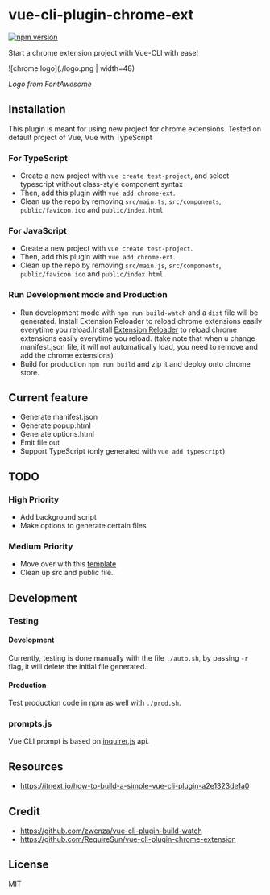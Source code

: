 # vue-cli-plugin-chrome-ext

[![npm version](https://badge.fury.io/js/vue-cli-plugin-chrome-ext.svg)](https://www.npmjs.com/package/vue-cli-plugin-chrome-ext)

Start a chrome extension project with Vue-CLI with ease!

![chrome logo](./logo.png | width=48)

_Logo from FontAwesome_

## Installation

This plugin is meant for using new project for chrome extensions. Tested on default project of Vue, Vue with TypeScript

### For TypeScript

- Create a new project with `vue create test-project`, and select typescript without class-style component syntax
- Then, add this plugin with `vue add chrome-ext`.
- Clean up the repo by removing `src/main.ts`, `src/components`, `public/favicon.ico` and `public/index.html`

### For JavaScript

- Create a new project with `vue create test-project`.
- Then, add this plugin with `vue add chrome-ext`.
- Clean up the repo by removing `src/main.js`, `src/components`, `public/favicon.ico` and `public/index.html`

### Run Development mode and Production

- Run development mode with `npm run build-watch` and a `dist` file will be generated. Install Extension Reloader to reload chrome extensions easily everytime you reload.Install [Extension Reloader](https://chrome.google.com/webstore/detail/extensions-reloader/fimgfedafeadlieiabdeeaodndnlbhid) to reload chrome extensions easily everytime you reload. (take note that when u change manifest.json file, it will not automatically load, you need to remove and add the chrome extensions)
- Build for production `npm run build` and zip it and deploy onto chrome store.

## Current feature

- Generate manifest.json
- Generate popup.html
- Generate options.html
- Emit file out
- Support TypeScript (only generated with `vue add typescript`)

## TODO

### High Priority

- Add background script
- Make options to generate certain files

### Medium Priority

- Move over with this [template](https://github.com/posva/vue-plugin-template)
- Clean up src and public file.

## Development

### Testing

#### Development

Currently, testing is done manually with the file `./auto.sh`, by passing `-r` flag, it will delete the initial file generated.

#### Production

Test production code in npm as well with `./prod.sh`.

### prompts.js

Vue CLI prompt is based on [inquirer.js](https://github.com/SBoudrias/Inquirer.js) api.

## Resources

- https://itnext.io/how-to-build-a-simple-vue-cli-plugin-a2e1323de1a0

## Credit

- https://github.com/zwenza/vue-cli-plugin-build-watch
- https://github.com/RequireSun/vue-cli-plugin-chrome-extension

## License

MIT
